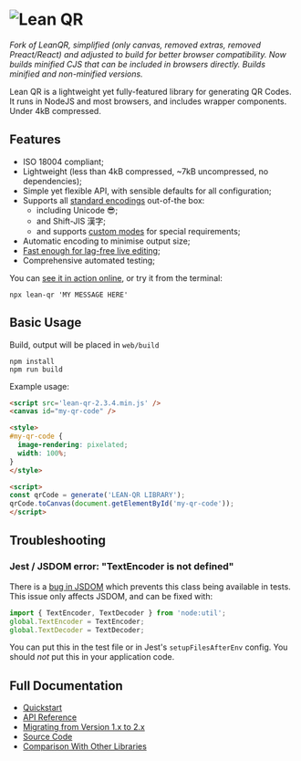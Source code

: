 # <img src="https://qr.davidje13.com/resources/logo.svg" alt="Lean QR" />

_Fork of LeanQR, simplified (only canvas, removed extras, removed Preact/React) and adjusted to build for better browser compatibility. Now builds minified CJS that can be included in browsers directly. Builds minified and non-minified versions._

Lean QR is a lightweight yet fully-featured library for generating QR Codes.
It runs in NodeJS and most browsers, and includes wrapper components. Under 4kB compressed.

## Features

- ISO 18004 compliant;
- Lightweight (less than 4kB compressed, ~7kB uncompressed, no dependencies);
- Simple yet flexible API, with sensible defaults for all configuration;
- Supports all [standard encodings](https://qr.davidje13.com/docs/#mode) out-of-the box:
  - including Unicode 😎;
  - and Shift-JIS 漢字;
  - and supports [custom modes](https://qr.davidje13.com/docs/#custom-modes) for special requirements;
- Automatic encoding to minimise output size;
- [Fast enough for lag-free live editing](https://qr.davidje13.com/docs/#comparison);
- Comprehensive automated testing;


You can [see it in action online](https://qr.davidje13.com/), or try it from the terminal:

```shell
npx lean-qr 'MY MESSAGE HERE'
```

## Basic Usage




Build, output will be placed in `web/build`

```shell
npm install
npm run build
```

Example usage:
```html
<script src='lean-qr-2.3.4.min.js' />
<canvas id="my-qr-code" />

<style>
#my-qr-code {
  image-rendering: pixelated;
  width: 100%;
}
</style>

<script>
const qrCode = generate('LEAN-QR LIBRARY');
qrCode.toCanvas(document.getElementById('my-qr-code'));
</script>
```

## Troubleshooting

### Jest / JSDOM error: "TextEncoder is not defined"

There is a [bug in JSDOM](https://github.com/jsdom/jsdom/issues/2524) which
prevents this class being available in tests. This issue only affects JSDOM,
and can be fixed with:

```js
import { TextEncoder, TextDecoder } from 'node:util';
global.TextEncoder = TextEncoder;
global.TextDecoder = TextDecoder;
```

You can put this in the test file or in Jest's `setupFilesAfterEnv` config.
You should _not_ put this in your application code.

## Full Documentation

- [Quickstart](https://qr.davidje13.com/docs/#quickstart)
- [API Reference](https://qr.davidje13.com/docs/#api)
- [Migrating from Version 1.x to 2.x](https://qr.davidje13.com/docs/#v2)
- [Source Code](https://github.com/davidje13/lean-qr)
- [Comparison With Other Libraries](https://qr.davidje13.com/docs/#comparison)
